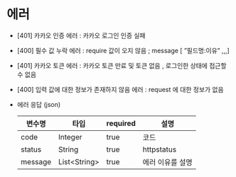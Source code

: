 # 에러

- [401] 카카오 인증 에러 : 카카오 로그인 인증 실패
- [400] 필수 값 누락 에러 : require 값이 오지 않음 ;  message [ ”필드명:이유” ,,,]
- [401] 카카오 토큰 에러 : 카카오 토큰 만료 및 토큰 없음 , 로그인한 상태에 접근할 수 없음
- [400] 입력 값에 대한 정보가 존재하지 않음 에러 : request 에 대한 정보가 없음


- 에러 응답 (json)

  변수명| 타입            |required|설명
  ---|---------------|---|---|
  code| Integer       |true|코드
  status| String       |true|httpstatus
  message| List\<String> |true|에러 이유를 설명